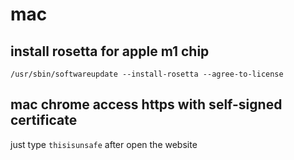 # mac

## install rosetta for apple m1 chip

```shell
/usr/sbin/softwareupdate --install-rosetta --agree-to-license
```

## mac chrome access https with self-signed certificate

just type `thisisunsafe` after open the website